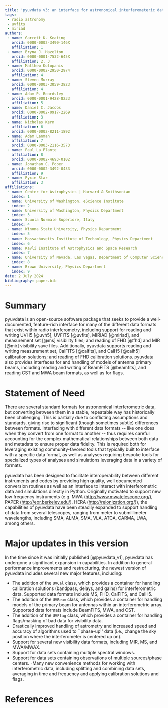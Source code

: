 ```yaml
---
title: 'pyuvdata v3: an interface for astronomical interferometeric datasets in python'
tags:
 - radio astronomy
 - uvfits
 - miriad
authors:
 - name: Garrett K. Keating
   orcid: 0000-0002-3490-146X
   affiliation: 1
 - name: Bryna J. Hazelton
   orcid: 0000-0001-7532-645X
   affiliation: 2, 3
 - name: Matthew Kolopanis
   orcid: 0000-0002-2950-2974
   affiliation: 4
 - name: Steven Murray
   orcid: 0000-0003-3059-3823
   affiliation: 4
 - name: Adam P. Beardsley
   orcid: 0000-0001-9428-8233
   affiliation: 5
 - name: Daniel C. Jacobs
   orcid: 0000-0002-0917-2269
   affiliation: 3
 - name: Nicholas Kern
   affiliation: 6
   orcid: 0000-0002-8211-1892
 - name: Adam Lanman
   affiliation: 7
   orcid: 0000-0003-2116-3573
 - name: Paul La Plante
   affiliation: 8
   orcid: 0000-0002-4693-0102
 - name: Jonathan C. Pober
   orcid: 0000-0002-3492-0433
   affiliation: 9
 - name: Pyxie Star
   affiliation: 3
affiliations:
 - name: Center for Astrophysics | Harvard & Smithsonian
   index: 1
 - name: University of Washington, eScience Institute
   index: 2
 - name: University of Washington, Physics Department
   index: 3
 - name: Scuola Normale Superiore, Italy
   index: 4
 - name: Winona State University, Physics Department
   index: 5
 - name: Massachusetts Institute of Technology, Physics Department
   index: 6
 - name: Kavli Institute of Astrophysics and Space Research
   index: 7
 - name: University of Nevada, Las Vegas, Department of Computer Science
   index: 8
 - name: Brown University, Physics Department
   index: 9
date: 2 July 2024
bibliography: paper.bib
---
```


# Summary
pyuvdata is an open-source software package that seeks to provide a well-documented,
feature-rich interface for many of the different data formats that exist within radio
interferometry, including support for reading and writing UVH5 [@uvh5], UVFITS
[@uvfits], MIRIAD [@miriad], and measurement set [@ms] visibility files; and reading of
FHD [@fhd] and MIR [@mir] visibility save files. Additionally, pyuvdata supports reading
and writing measurement set, CalFITS [@calfits], and CalH5 [@calh5] calibration
solutions; and reading of FHD calibration solutions. pyuvdata also provides interfaces
for and handling of models of antenna primary beams, including reading and writing of
BeamFITS [@beamfits], and reading CST and MWA beam formats, as well as for flags.

# Statement of Need
There are several standard formats for astronomical interferometric data, but
converting between them in a stable, repeatable way has historically been
challenging.  This is partially due to conflicting assumptions and standards, giving
rise to significant (though sometimes subtle) differences between formats.
Interfacing with different data formats -- like one does when they convert from one
format to another -- thus requires careful accounting for the complex mathematical
relationships between both data and metadata to ensure proper data fidelity. This is
required both for leveraging existing community-favored tools that typically built
to interface with a specific data format, as well as analyses requiring bespoke tools
for specialized types of analyses and simulations leveraging data in a variety of
formats.

pyuvdata has been designed to facilitate interoperability between different instruments
and codes by providing high quality, well documented conversion routines as well as an
interface to interact with interferometric data and simulations directly in Python.
Originally motivated to support new low frequency instruments (e.g. MWA
(http://www.mwatelescope.org/), PAPER (http://eor.berkeley.edu/), HERA
(http://reionization.org/)), the capabilities of pyuvdata have been steadily expanded
to support handling of data from several telescopes, ranging from meter to submillimeter
wavelengths, including SMA, ALMA, SMA, VLA, ATCA, CARMA, LWA, among others.

# Major updates in this version
In the time since it was initially published [@pyuvdata_v1], pyuvdata has undergone a
significant expansion in capabilities. In addition to general performance improvements
and restructuring, the newest version of pyuvdata includes several new major features,
including:

- The addition of the `UVCal` class, which provides a container for handling calibration
solutions (bandpass, delays, and gains) for interferometric data. Supported data formats
include MS, FHD, CalFITS, and CalH5.
- The addition of the `UVBeam` class, which provides a container for handling models
of the primary beam for antennas within an interferometric array. Supported data formats
include BeamFITS, MWA, and CST.
- The addition of the `UVFlag` class, which provides a container for handling flags/masking
of bad data for visibility data.
- Drastically improved handling of astrometry and increased speed and accuracy of algorithms
used to ``phase-up'' data (i.e., change the sky position where the interferometer is centered
up on).
- Support for several new visibility data formats, including MIR, MS, and MWA/MWAX.
- Support for data sets containing multiple spectral windows.
- Support for data sets containing observations of multiple sources/phase centers.
-Many new convenience methods for working with interferometric data, including splitting and combining data sets, averaging in time and frequency and applying calibration solutions and flags.

# References
